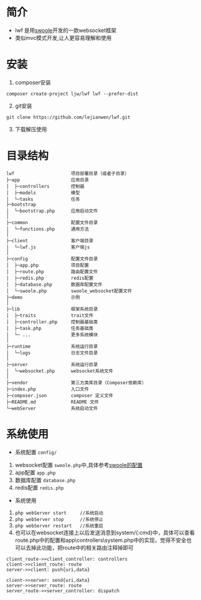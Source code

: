 # 简介
* lwf 是用[swoole](http://www.swoole.com/)开发的一款websocket框架
* 类似mvc模式开发,让人更容易理解和使用
# 安装
1. composer安装
~~~
composer create-project ljw/lwf lwf --prefer-dist
~~~
2. git安装
~~~
git clone https://github.com/lejianwen/lwf.git
~~~
3. 下载解压使用

# 目录结构
~~~
lwf                     项目部署目录（或者子目录）
├─app                   应用目录
│  ├─controllers        控制器
│  ├─models             模型
│  └─tasks              任务  
├─bootstrap             
│  └─bootstrap.php      应用启动文件
│
├─common                配置文件目录
│  └─functions.php      通用方法
│
├─client                客户端目录
│  └─lwf.js             客户端js
│
├─config                配置文件目录
│  ├─app.php            项目配置
│  ├─route.php          路由配置文件
│  ├─redis.php          redis配置
│  ├─database.php       数据库配置文件
│  └─swoole.php         swoole_websocket配置文件
├─demo                  示例
│
├─lib                   框架系统目录
│  ├─traits             trait文件
│  ├─controller.php     控制器基础类
│  ├─task.php           任务基础类
│  └─ ...               更多系统模块
│
├─runtime               系统运行目录
│  └─logs               日志文件目录
│
├─server                系统运行目录
│  └─websocket.php      websocket系统文件
│
├─vendor                第三方类库目录（Composer依赖库）
├─index.php             入口文件
├─composer.json         composer 定义文件
├─README.md             README 文件
└─webServer             系统启动文件
~~~

# 系统使用
-  系统配置 `config/`
1. websocket配置 
`swoole.php`中,具体参考[swoole的配置](https://wiki.swoole.com/wiki/page/274.html)
2. app配置  `app.php`
3. 数据库配置   `database.php`
4. redis配置  `redis.php`
- 系统使用
1. `php webServer start     //系统启动`
2. `php webServer stop      //系统停止`
3. `php webServer restart   //系统重启`
4. 也可以在websocket连接上以后发送消息到system/{:cmd}中，具体可以查看route.php中的配置和app\controllers\system.php中的实现，觉得不安全也可以去掉此功能，把route中的相关路由注释掉即可



```sequence
client_route->>client_controller: controllers
client->>client_route: route
server->>client: push{uri,data}

client->>server: send{uri,data}
server->>server_route: route
server_route->>server_controller: dispatch


```

